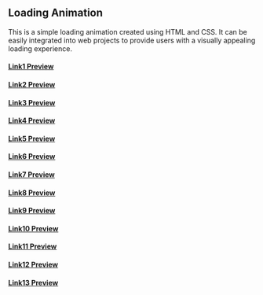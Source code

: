 ## Loading Animation

This is a simple loading animation created using HTML and CSS. It can be easily integrated into web projects to provide users with a visually appealing loading experience.

#### <a href = "https://warm-sunburst-f82e16.netlify.app/" target = "_blank">Link1 Preview</a>
#### <a href = "https://zesty-douhua-452816.netlify.app/" target = "_blank">Link2 Preview</a>
#### <a href = "https://singular-kheer-46bfdf.netlify.app/" target = "_blank">Link3 Preview</a>
#### <a href = "https://spontaneous-hamster-62ace1.netlify.app/" target = "_blank">Link4 Preview</a>
#### <a href = "https://verdant-starlight-d0ec23.netlify.app/" target = "_blank">Link5 Preview</a>
#### <a href = "https://peppy-raindrop-aed2a2.netlify.app/" target = "_blank">Link6 Preview</a>
#### <a href = "https://sprightly-centaur-708574.netlify.app/" target = "_blank">Link7 Preview</a>
#### <a href = "https://symphonious-melba-8bf3ab.netlify.app/" target = "_blank">Link8 Preview</a>
#### <a href = "https://leafy-frangollo-afdfa9.netlify.app/" target = "_blank">Link9 Preview</a>
#### <a href = "https://gleeful-truffle-6a2a41.netlify.app/" target = "_blank">Link10 Preview</a>
#### <a href = "https://lively-taiyaki-634658.netlify.app/" target = "_blank">Link11 Preview</a>
#### <a href = "https://deluxe-wisp-a29bac.netlify.app/" target = "_blank">Link12 Preview</a>
#### <a href = "https://charming-mermaid-aff9f0.netlify.app/" target = "_blank">Link13 Preview</a>
